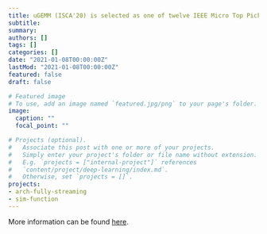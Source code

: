 ```yaml
---
title: uGEMM (ISCA'20) is selected as one of twelve IEEE Micro Top Picks 2020
subtitle:
summary: 
authors: []
tags: []
categories: []
date: "2021-01-08T00:00:00Z"
lastMod: "2021-01-08T00:00:00Z"
featured: false
draft: false

# Featured image
# To use, add an image named `featured.jpg/png` to your page's folder. 
image:
  caption: ""
  focal_point: ""

# Projects (optional).
#   Associate this post with one or more of your projects.
#   Simply enter your project's folder or file name without extension.
#   E.g. `projects = ["internal-project"]` references 
#   `content/project/deep-learning/index.md`.
#   Otherwise, set `projects = []`.
projects: 
- arch-fully-streaming
- sim-function
---
```


More information can be found [here](https://unarycomputing.github.io/publication/2020-05-30-isca/).
